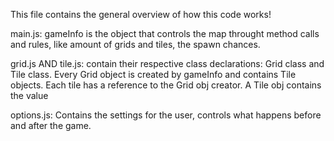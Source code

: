 This file contains the general overview of how this code works!

main.js:
    gameInfo is the object that controls the map throught method calls and rules, like amount of grids and tiles, the spawn chances.

grid.js AND tile.js:
    contain their respective class declarations: Grid class and Tile class. Every Grid object is created by gameInfo and contains Tile objects. Each tile has a reference to the Grid obj creator. A Tile obj contains the value 

options.js:
    Contains the settings for the user, controls what happens before and after the game.
